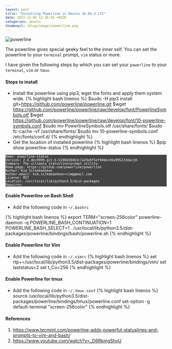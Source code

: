 ```yaml
---
layout: post
title: "Installing Powerline in Ubuntu 16.04.3 LTS"
date: 2017-11-04 12:26:56 +0530
categories: ubuntu
thumbnail: /blog/images/powerline.png
---
```

<style type="text/css">
pre {
    font-size: 9pt;
    color: white;
    background-color: #444;
    margin-bottom: 1px;
}
.nt {
    color: yellow !important;
}
.highlight {
    background-color: #444 !important;
}
.highlight > code {
    background-color: #444 !important;
    font-size: 9pt !important;
}
figure {
   border-radius:6px;
   overflow:hidden;
}
.code > pre {
    border: none;
}
</style>


![powerline](/blog/images/powerline.png)

The powerline gives special geeky feel to the inner self. You can set the powerline to your `terminal` prompt, `vim` status or more.

I have given the following steps by which you can set your `powerline` to your `terminal`, `vim` or `tmux`.

#### Steps to install
- Install the powerline using pip3, wget the fonts and apply them system wide.
{% highlight bash linenos %}
$sudo -H pip3 install git+https://github.com/powerline/powerline.git
$wget https://github.com/powerline/powerline/raw/develop/font/PowerlineSymbols.otf
$wget https://github.com/powerline/powerline/raw/develop/font/10-powerline-symbols.conf
$sudo mv PowerlineSymbols.otf /usr/share/fonts/
$sudo fc-cache -vf /usr/share/fonts/
$sudo mv 10-powerline-symbols.conf /etc/fonts/conf.d/
{% endhighlight %}
- Get the location of installed powerline
{% highlight bash linenos %}
$pip show powerline-status
{% endhighlight %}
```
Name: powerline-status
Version: 2.6.dev9999-git.b-5198b50463c7a29a9f5ef94bbc45a995223dac2d-
Summary: The ultimate statusline/prompt utility.
Home-page: https://github.com/powerline/powerline
Author: Kim Silkebaekken
Author-email: kim.silkebaekken+vim@gmail.com
License: MIT
Location: /usr/local/lib/python3.5/dist-packages
Requires:
```
#### Enable Powerline on Bash Shell
- Add the following code in `~/.bashrc`

{% highlight bash linenos %}
export TERM="screen-256color"
powerline-daemon -q
POWERLINE_BASH_CONTINUATION=1
POWERLINE_BASH_SELECT=1
. /usr/local/lib/python3.5/dist-packages/powerline/bindings/bash/powerline.sh
{% endhighlight %}

#### Enable Powerline for Vim
- Add the following code in `~/.vimrc`
{% highlight bash linenos %}
set  rtp+=/usr/local/lib/python3.5/dist-packages/powerline/bindings/vim/
set laststatus=2
set t_Co=256
{% endhighlight %}

#### Enable Powerline for tmux
- Add the following code in `~/.tmux.conf`
{% highlight bash linenos %}
source /usr/local/lib/python3.5/dist-packages/powerline/bindings/tmux/powerline.conf
set-option -g default-terminal "screen-256color"
{% endhighlight %}


#### References
1. https://www.tecmint.com/powerline-adds-powerful-statuslines-and-prompts-to-vim-and-bash/
2. https://www.youtube.com/watch?v=_D6RkmgShvU
